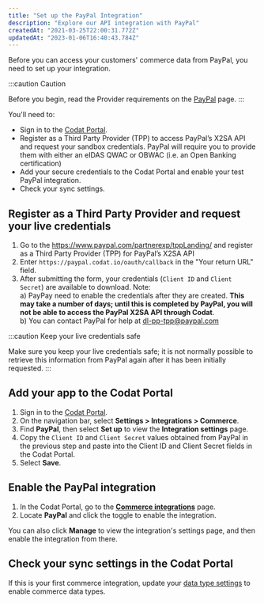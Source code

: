 ```yaml
---
title: "Set up the PayPal Integration"
description: "Explore our API integration with PayPal"
createdAt: "2021-03-25T22:00:31.772Z"
updatedAt: "2023-01-06T16:40:43.784Z"
---
```


Before you can access your customers' commerce data from PayPal, you need to set up your integration.

:::caution Caution

Before you begin, read the Provider requirements on the [PayPal](/integrations/commerce/paypal/commerce-paypal) page.
:::

You'll need to:

- Sign in to the [Codat Portal](https://app.codat.io/).
- Register as a Third Party Provider (TPP) to access PayPal’s X2SA API and request your sandbox credentials. PayPal will require you to provide them with either an eIDAS QWAC or OBWAC (i.e. an Open Banking certification)
- Add your secure credentials to the Codat Portal and enable your test PayPal integration.
- Check your sync settings.

## Register as a Third Party Provider and request your live credentials

1. Go to the <https://www.paypal.com/partnerexp/tppLanding/> and register as a Third Party Provider (TPP) for PayPal’s X2SA API
2. Enter `https://paypal.codat.io/oauth/callback` in the "Your return URL" field.
3. After submitting the form, your credentials (`Client ID` and `Client Secret`) are available to download. Note:  
   a) PayPay need to enable the credentials after they are created. **This may take a number of days; until this is completed by PayPal, you will not be able to access the PayPal X2SA API through Codat**.  
   b) You can contact PayPal for help at dl-pp-tpp@paypal.com

:::caution Keep your live credentials safe

Make sure you keep your live credentials safe; it is not normally possible to retrieve this information from PayPal again after it has been initially requested.
:::

## Add your app to the Codat Portal

1. Sign in to the [Codat Portal](https://app.codat.io/).
2. On the navigation bar, select **Settings > Integrations > Commerce**.
3. Find **PayPal**, then select **Set up** to view the **Integration settings** page.
4. Copy the `Client ID` and `Client Secret` values obtained from PayPal in the previous step and paste into the Client ID and Client Secret fields in the Codat Portal.
5. Select **Save**.

## Enable the PayPal integration

1. In the Codat Portal, go to the <a className="external" href="https://app.codat.io/settings/integrations/commerce" target="blank">**Commerce integrations**</a> page.
2. Locate **PayPal** and click the toggle to enable the integration.

You can also click **Manage** to view the integration's settings page, and then enable the integration from there.

## Check your sync settings in the Codat Portal

If this is your first commerce integration, update your [data type settings](/integrations/commerce/commerce-sync-settings) to enable commerce data types.

